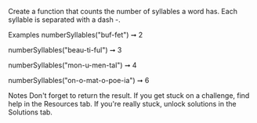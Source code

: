Create a function that counts the number of syllables a word has. Each syllable is separated with a dash -.

Examples
numberSyllables("buf-fet") ➞ 2

numberSyllables("beau-ti-ful") ➞ 3

numberSyllables("mon-u-men-tal") ➞ 4

numberSyllables("on-o-mat-o-poe-ia") ➞ 6

Notes
Don't forget to return the result.
If you get stuck on a challenge, find help in the Resources tab.
If you're really stuck, unlock solutions in the Solutions tab.